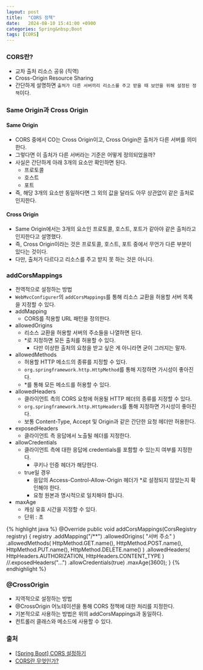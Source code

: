 ```yaml
---
layout: post
title:  "CORS 정책"
date:   2024-08-10 15:41:00 +0900
categories: Spring&nbsp;Boot
tags: [CORS]
---
```


### CORS란?

- 교차 출처 리소스 공유 (직역)
- Cross-Origin Resource Sharing
- 간단하게 설명하면 `출처가 다른 서버끼리 리소스를 주고 받을 때 보안을 위해 설정된 정책`이다.

### Same Origin과 Cross Origin

#### Same Origin

- CORS 중에서 CO는 Cross Origin이고, Cross Origin은 출처가 다른 서버를 의미한다.
- 그렇다면 이 출처가 다른 서버라는 기준은 어떻게 정의되었을까?
- 사실은 간단하게 아래 3개의 요소만 확인하면 된다.
    - 프로토콜
    - 호스트
    - 포트
- 즉, 해당 3개의 요소만 동일하다면 그 외의 값을 달라도 아무 상관없이 같은 출처로 인지한다.

#### Cross Origin

- Same Origin에서는 3개의 요소인 프로토콜, 호스트, 포트가 같아야 같은 출처라고 인지한다고 설명했다.
- 즉, Cross Origin이라는 것은 프로토콜, 호스트, 포트 중에서 무언가 다른 부분이 있다는 것이다.
- 다만, 출처가 다르다고 리소스를 주고 받지 못 하는 것은 아니다.

### addCorsMappings

- 전역적으로 설정하는 방법
- `WebMvcConfigurer`의 `addCorsMappings`를 통해 리소스 교환을 허용할 서버 목록을 지정할 수 있다.
- addMapping
    - CORS를 적용할 URL 패턴을 정의한다.
- allowedOrigins
    - 리소스 교환을 허용할 서버의 주소들을 나열하면 된다.
    - *로 지정하면 모든 출처를 허용할 수 있다.
        - 다만 이상한 출처의 요청을 받고 싶은 게 아니라면 굳이 그러지는 말자.
- allowedMethods
    - 허용할 HTTP 메소드의 종류를 지정할 수 있다.
    - `org.springframework.http.HttpMethod`를 통해 지정하면 가시성이 좋아진다.
    - *를 통해 모든 메소드를 허용할 수 있다.
- allowedHeaders
    - 클라이언트 측의 CORS 요청에 허용될 HTTP 헤더의 종류를 지정할 수 있다.
    - `org.springframework.http.HttpHeaders`를 통해 지정하면 가시성이 좋아진다.
    - 보통 Content-Type, Accept 및 Origin과 같은 간단한 요청 헤더만 허용한다.
- exposedHeaders
    - 클라이언트 측 응답에서 노출될 헤더를 지정한다.
- allowCredentials
    - 클라이언트 측에 대한 응답에 credentials를 포함할 수 있는지 여부를 지정한다.
        - 쿠키나 인증 헤더가 해당한다.
    - true일 경우
        - 응답의 Access-Control-Allow-Origin 헤더가 *로 설정되지 않았는지 확인해야 한다.
        - 요청 원본과 명시적으로 일치해야 합니다.
- maxAge
    - 캐싱 유효 시간을 지정할 수 있다.
    - 단위 : 초

{% highlight java %}
@Override
public void addCorsMappings(CorsRegistry registry) {
    registry
        .addMapping("/**")
        .allowedOrigins(
            "서버 주소"
        )
        .allowedMethods(
            HttpMethod.GET.name(),
            HttpMethod.POST.name(),
            HttpMethod.PUT.name(),
            HttpMethod.DELETE.name()
        )
        .allowedHeaders(
            HttpHeaders.AUTHORIZATION,
            HttpHeaders.CONTENT_TYPE
        )
        //.exposedHeaders("...")
        .allowCredentials(true)
        .maxAge(3600);
}
{% endhighlight %}

### @CrossOrigin

- 지역적으로 설정하는 방법
- @CrossOrigin 어노테이션을 통해 CORS 정책에 대한 처리를 지정한다.
- 기본적으로 사용하는 방법은 위의 addCorsMappings과 동일하다.
- 컨트롤러 클래스와 메소드에 사용할 수 있다.


### 출처

- [[Spring Boot] CORS 설정하기](https://velog.io/@yoonuk/Spring-Boot-CORS-%EC%84%A4%EC%A0%95%ED%95%98%EA%B8%B0#6-allowcredentials)
- [CORS란 무엇인가?](https://velog.io/@effirin/CORS%EB%9E%80-%EB%AC%B4%EC%97%87%EC%9D%B8%EA%B0%80#1-access-control-allow-origin-%EC%84%B8%ED%8C%85%ED%95%98%EA%B8%B0)
